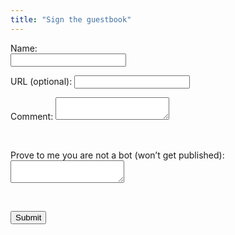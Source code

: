 ```yaml
---
title: "Sign the guestbook"
---
```


<form action="res/src/submit.php" method="POST" enctype="application/x-www-form-urlencoded">
    <p><label for="name">Name:</label><br>
    <input class="inset" type="text" name="name" required>
    <br></p>
    <p><label for="url">URL (optional):</label>
    <input class="inset" type="text" name="url"> <br></p>
    <label for="comment">Comment:</label>
    <textarea class="inset" name="comment" required></textarea>
    <p><br></p>
    <label for="captcha">Prove to me you are not a bot (won’t
    get published):</label>
    <textarea class="inset" name="captcha" required></textarea>
    <p><br></p>
    <button type="submit" class="button inset">
    Submit
    </button>
</form>

